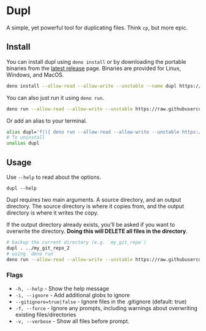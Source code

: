 # Dupl

A simple, yet powerful tool for duplicating files. Think `cp`, but more epic.

## Install

You can install dupl using `deno install` or by downloading the portable binaries from the [latest release](https://github.com/TheOtterlord/dupl/releases/latest) page. Binaries are provided for Linux, Windows, and MacOS.

```bash
deno install --allow-read --allow-write --unstable --name dupl https://raw.githubusercontent.com/TheOtterlord/dupl/main/mod.ts
```

You can also just run it using `deno run`.

```bash
deno run --allow-read --allow-write --unstable https://raw.githubusercontent.com/TheOtterlord/dupl/main/mod.ts . ../my_git_repo_2
```

Or add an alias to your terminal.

```bash
alias dupl='f(){ deno run --allow-read --allow-write --unstable https://raw.githubusercontent.com/TheOtterlord/dupl/main/mod.ts $@;  unset -f f; }; f'
# To uninstall
unalias dupl
```

## Usage

Use `--help` to read about the options.

```
dupl --help
```

Dupl requires two main arguments. A source directory, and an output
directory. The source directory is where it copies from, and the output
directory is where it writes the copy.

If the output directory already exists, you'll be asked if you want to overwrite
the directory. **Doing this will DELETE all files in the directory**.

```bash
# backup the current directory (e.g. `my_git_repo`)
dupl . ../my_git_repo_2
# using `deno run`
deno run --allow-read --allow-write --unstable https://raw.githubusercontent.com/TheOtterlord/dupl/main/mod.ts . ../my_git_repo_2
```

### Flags

- `-h, --help` - Show the help message
- `-i, --ignore` - Add additional globs to ignore
- `--gitignore=true|false` - Ignore files in the .gitignore (default: true)
- `-f, --force` - Ignore any prompts, including warnings about overwriting
  existing files/directories
- `-v, --verbose` - Show all files before prompt.
